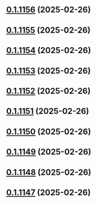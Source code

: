 ## [0.1.1156](https://github.com/binary-braids/terraform-oracle/compare/v0.1.1155...v0.1.1156) (2025-02-26)



## [0.1.1155](https://github.com/binary-braids/terraform-oracle/compare/v0.1.1154...v0.1.1155) (2025-02-26)



## [0.1.1154](https://github.com/binary-braids/terraform-oracle/compare/v0.1.1153...v0.1.1154) (2025-02-26)



## [0.1.1153](https://github.com/binary-braids/terraform-oracle/compare/v0.1.1152...v0.1.1153) (2025-02-26)



## [0.1.1152](https://github.com/binary-braids/terraform-oracle/compare/v0.1.1151...v0.1.1152) (2025-02-26)



## [0.1.1151](https://github.com/binary-braids/terraform-oracle/compare/v0.1.1150...v0.1.1151) (2025-02-26)



## [0.1.1150](https://github.com/binary-braids/terraform-oracle/compare/v0.1.1149...v0.1.1150) (2025-02-26)



## [0.1.1149](https://github.com/binary-braids/terraform-oracle/compare/v0.1.1148...v0.1.1149) (2025-02-26)



## [0.1.1148](https://github.com/binary-braids/terraform-oracle/compare/v0.1.1147...v0.1.1148) (2025-02-26)



## [0.1.1147](https://github.com/binary-braids/terraform-oracle/compare/v0.1.1146...v0.1.1147) (2025-02-26)



